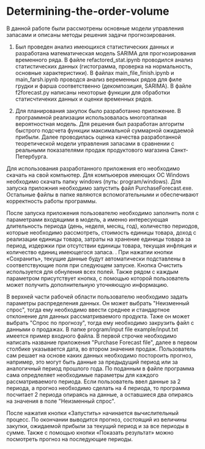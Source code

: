 # Determining-the-order-volume
В данной работе были рассмотрены основные модели управления запасами и описаны методы решения задачи прогнозирования.  
1)  Был проведен анализ имеющихся статистических данных и разработана математическая модель SARIMA для прогнозирования временного ряда. 
  В файле refactored_stat.ipynb проводился анализ статистических данных (гистограмма, проверка на нормальность, основные характеристики).
  В файлах main_file_finish.ipynb и main_farsh.ipynb проводся анализ веременных рядов для филе грудки и фарша соответственно (декомпозиция, SARIMA).
  В файле f2forecast.py написаны некоторые функции для обработки статисчтичеких данных и оценки временных рядов.

2) Для планирования закупок было разработанно приложение. В программной реализации использовалась многоэтапная вероятностная модель. Для решения был разработан алгоритм быстрого подсчета функции максимальной суммарной ожидаемой прибыли. Далее проводилась оценка качества разработанной теоретической модели управления запасами в сравнении с реальными показателями продаж продуктового магазина Санкт-Петербурга.

Для использования разработанного приложения его необходимо скачать на свой компьютер. Для компьюеров имеющих ОС Windows необходимо скачать папку windows (путь: program/windows). Для запуска приложния необходимо запустить файл PurchaseForecast.exe. Остальные файлы в папке являются вспомогательными и обеспечивают корректность работы программы. 

После запуска приложения пользователю необходимо заполнить поля с параметрами входящими в модель, а именно интересующая длительность периода (день, неделя, месяц, год), количество периодов, которые необходимо рассмотреть, стоимость единицы товара, доход с реализации единицы товара, затраты на хранение единицы товара за период, издержки при отсутствии единицы товара, текущая инфляция и количество единиц имеющегося запаса. . При нажатии кнопки «Сохранить», текущие данные будут автоматически подставлены в соответствующие поля при следующем запуске. Кнопка Очистить используется для обнуления всех полей. Также рядом с каждым параметром присутствует кнопка, с помощью которой пользователь может получить дополнительную уточняющую информацию.

В верхней части рабочей области пользователю необходимо задать параметры распределения данных. Он может выбрать "Неизменный спрос", тогда ему необходимо ввести среднее и стандартное отклонение для данных рассматриваемого продукта. Таже он может выбрать "Спрос по прогнозу", тогда ему необходимо закрузить файл с данными о продажах. В папке program/input file example/input.txt имеется пример входного файла. В первой строчке необходимо написать название приложения "Purchase Forecast file", далее в первом столбике указывается дата, во втором значения продаж. Пользователь сам решает на основе каких данных необходимо постороить прогноз, например, это могут быть данные за предыдущий период или за аналогичный период прошлого года. По поданным в файле программа сама опредлеляет необходимые параметры для каждого рассматриваемого периода. Если пользователь ввел данные за 2 периода, а прогноз необходимо сделать на 4 периода, то программа посчитает 2 периода опираясь на данные, а оставшиеся два опираясь на значения в поле "Неизменный спрос". 

После нажатия кнопки «Запустить» начинается вычислительный процесс. По окончании выводится прогноз, состоящий из величины закупки, ожидаемой прибыли за текущий период и за все периоды в сумме. Также с помощью кнопки «Показать результат» можно посмотреть прогноз на последующие периоды. 
